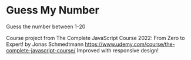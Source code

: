 # Guess My Number

Guess the number between 1-20

Course project from The Complete JavaScript Course 2022: From Zero to Expert! by Jonas Schmedtmann https://www.udemy.com/course/the-complete-javascript-course/
Improved with responsive design!
